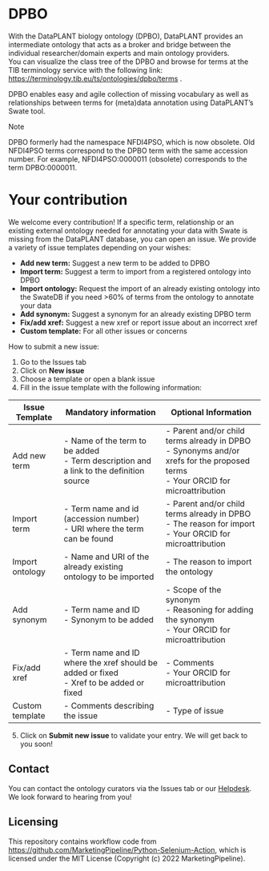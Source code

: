 # DPBO 

With the  DataPLANT biology ontology (DPBO), DataPLANT provides an intermediate ontology that acts as a broker and bridge between the individual researcher/domain experts and main ontology providers.  
You can visualize the class tree of the DPBO and browse for terms at the TIB terminology service with the following link: https://terminology.tib.eu/ts/ontologies/dpbo/terms .

DPBO enables easy and agile collection of missing vocabulary as well as relationships between terms for (meta)data annotation using DataPLANT’s Swate tool. 


> [!Note] 
> DPBO formerly had the namespace NFDI4PSO, which is now obsolete. Old NFDI4PSO terms correspond to the DPBO term with the same accession number. For example, NFDI4PSO:0000011 (obsolete) corresponds to the term DPBO:0000011.

# Your contribution

We welcome every contribution! If a specific term, relationship or an existing external ontology needed for annotating your data with Swate is missing from the DataPLANT database, you can open an issue. We provide a variety of issue templates depending on your wishes: 

- **Add new term:** Suggest a new term to be added to DPBO
- **Import term:** Suggest a term to import from a registered ontology into DPBO
- **Import ontology:** Request the import of an already existing ontology into the SwateDB if you need >60% of terms from the ontology to annotate your data 
- **Add synonym:** Suggest a synonym for an already existing DPBO term
- **Fix/add xref:** Suggest a new xref or report issue about an incorrect xref
- **Custom template:** For all other issues or concerns


How to submit a new issue:

1. Go to the Issues tab 
2. Click on **New issue** 
3. Choose a template or open a blank issue 
4. Fill in the issue template with the following information:

| **Issue Template** | **Mandatory information** | **Optional Information** |
| --- | --- | --- |
| Add new term | - Name of the term to be added<br/> - Term description and a link to the definition source | - Parent and/or child terms already in DPBO<br/> - Synonyms and/or xrefs for the proposed terms<br/> - Your ORCID for microattribution<br/> |
| Import term | - Term name and id (accession number)<br/>  - URI where the term can be found  | - Parent and/or child terms already in DPBO<br/>  - The reason for import<br/>  - Your ORCID for microattribution |
| Import ontology | - Name and URI of the already existing ontology to be imported | - The reason to import the ontology |
| Add synonym | - Term name and ID<br/> - Synonym to be added | - Scope of the synonym<br/> - Reasoning for adding the synonym<br/> - Your ORCID for microattribution |
| Fix/add xref | - Term name and ID where the xref should be added or fixed<br/> - Xref to be added or fixed | - Comments<br/> - Your ORCID for microattribution |
| Custom template | - Comments describing the issue | - Type of issue |

5. Click on **Submit new issue** to validate your entry. We will get back to you soon!


## Contact  
You can contact the ontology curators via the Issues tab or our [Helpdesk](https://helpdesk.nfdi4plants.org/). We look forward to hearing from you!

## Licensing
This repository contains workflow code from https://github.com/MarketingPipeline/Python-Selenium-Action, which is licensed under the MIT License (Copyright (c) 2022 MarketingPipeline).
